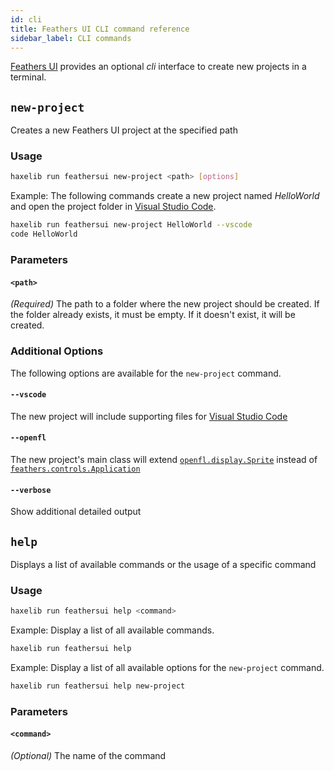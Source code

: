 ```yaml
---
id: cli
title: Feathers UI CLI command reference
sidebar_label: CLI commands
---
```


[Feathers UI](/) provides an optional _cli_ interface to create new projects in a terminal.

## `new-project`

Creates a new Feathers UI project at the specified path

### Usage

```sh
haxelib run feathersui new-project <path> [options]
```

Example: The following commands create a new project named _HelloWorld_ and open the project folder in [Visual Studio Code](./visual-studio-code.md).

```sh
haxelib run feathersui new-project HelloWorld --vscode
code HelloWorld
```

### Parameters

#### `<path>`

_(Required)_ The path to a folder where the new project should be created. If the folder already exists, it must be empty. If it doesn't exist, it will be created.

### Additional Options

The following options are available for the `new-project` command.

#### `--vscode`

The new project will include supporting files for [Visual Studio Code](./visual-studio-code.md)

#### `--openfl`

The new project's main class will extend [`openfl.display.Sprite`](https://api.openfl.org/openfl/display/Sprite.html) instead of [`feathers.controls.Application`](./application.md)

#### `--verbose`

Show additional detailed output

## `help`

Displays a list of available commands or the usage of a specific command

### Usage

```sh
haxelib run feathersui help <command>
```

Example: Display a list of all available commands.

```sh
haxelib run feathersui help
```

Example: Display a list of all available options for the `new-project` command.

```sh
haxelib run feathersui help new-project
```

### Parameters

#### `<command>`

_(Optional)_ The name of the command
